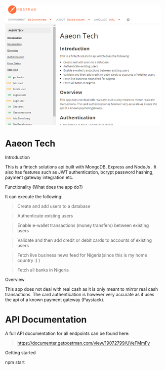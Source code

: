 ![ Api docs screenshot ](./readme_pic.png)

# Aaeon Tech

Introduction

This is a fintech solutions api built with MongoDB, Express and NodeJs . It also has features such as JWT authentication, bcrypt password hashing, payment gateway integration etc.

Functionality (What does the app do?)

It can execute the following:

> Create and add users to a database

> Authenticate existing users

> Enable e-wallet transactions (money transfers) between existing users

> Validate and then add credit or debit cards to accounts of existing users

> Fetch live business news feed for Nigeria(since this is my home country :) )

> Fetch all banks in Nigeria

Overview

This app does not deal with real cash as it is only meant to mirror real cash transactions. The card authentication is however very accurate as it uses the api of a known payment gateway (Paystack).

# API Documentation

A full API documentation for all endpoints can be found here:

> https://documenter.getpostman.com/view/19072799/UVeFMmFy

Getting started

npm start
